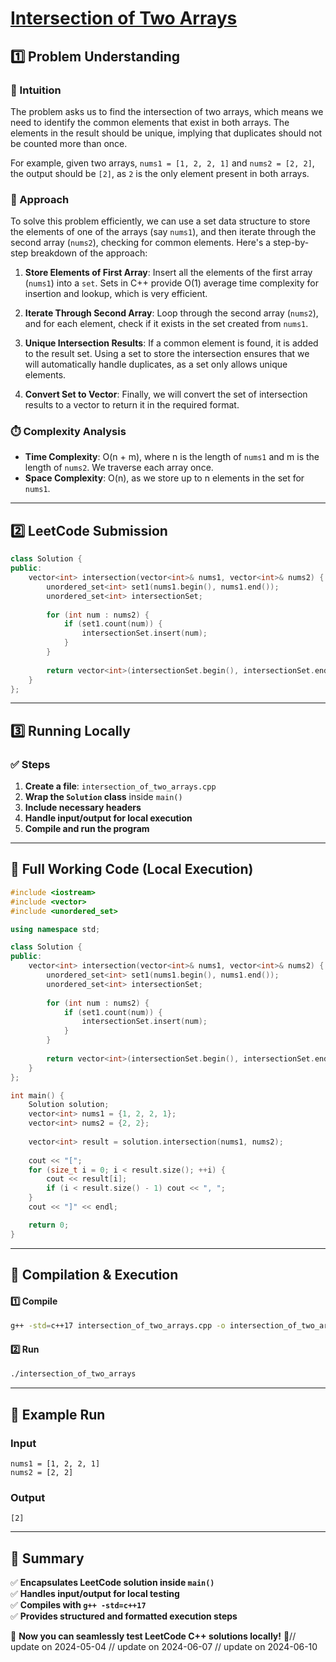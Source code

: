 # **[Intersection of Two Arrays](https://leetcode.com/problems/intersection-of-two-arrays/description/)**  

## **1️⃣ Problem Understanding**  
### **📌 Intuition**  
The problem asks us to find the intersection of two arrays, which means we need to identify the common elements that exist in both arrays. The elements in the result should be unique, implying that duplicates should not be counted more than once.  

For example, given two arrays, `nums1 = [1, 2, 2, 1]` and `nums2 = [2, 2]`, the output should be `[2]`, as `2` is the only element present in both arrays.  

### **🚀 Approach**  
To solve this problem efficiently, we can use a set data structure to store the elements of one of the arrays (say `nums1`), and then iterate through the second array (`nums2`), checking for common elements. Here's a step-by-step breakdown of the approach:

1. **Store Elements of First Array**: Insert all the elements of the first array (`nums1`) into a `set`. Sets in C++ provide O(1) average time complexity for insertion and lookup, which is very efficient.

2. **Iterate Through Second Array**: Loop through the second array (`nums2`), and for each element, check if it exists in the set created from `nums1`.

3. **Unique Intersection Results**: If a common element is found, it is added to the result set. Using a set to store the intersection ensures that we will automatically handle duplicates, as a set only allows unique elements.

4. **Convert Set to Vector**: Finally, we will convert the set of intersection results to a vector to return it in the required format.

### **⏱️ Complexity Analysis**  
- **Time Complexity**: O(n + m), where n is the length of `nums1` and m is the length of `nums2`. We traverse each array once.
- **Space Complexity**: O(n), as we store up to n elements in the set for `nums1`.

---  

## **2️⃣ LeetCode Submission**  
```cpp
class Solution {
public:
    vector<int> intersection(vector<int>& nums1, vector<int>& nums2) {
        unordered_set<int> set1(nums1.begin(), nums1.end());
        unordered_set<int> intersectionSet;
        
        for (int num : nums2) {
            if (set1.count(num)) {
                intersectionSet.insert(num);
            }
        }
        
        return vector<int>(intersectionSet.begin(), intersectionSet.end());
    }
};
```  

---  

## **3️⃣ Running Locally**  
### **✅ Steps**  
1. **Create a file**: `intersection_of_two_arrays.cpp`  
2. **Wrap the `Solution` class** inside `main()`  
3. **Include necessary headers**  
4. **Handle input/output for local execution**  
5. **Compile and run the program**  

---  

## **📝 Full Working Code (Local Execution)**  
```cpp
#include <iostream>
#include <vector>
#include <unordered_set>

using namespace std;

class Solution {
public:
    vector<int> intersection(vector<int>& nums1, vector<int>& nums2) {
        unordered_set<int> set1(nums1.begin(), nums1.end());
        unordered_set<int> intersectionSet;
        
        for (int num : nums2) {
            if (set1.count(num)) {
                intersectionSet.insert(num);
            }
        }
        
        return vector<int>(intersectionSet.begin(), intersectionSet.end());
    }
};

int main() {
    Solution solution;
    vector<int> nums1 = {1, 2, 2, 1};
    vector<int> nums2 = {2, 2};
    
    vector<int> result = solution.intersection(nums1, nums2);
    
    cout << "[";
    for (size_t i = 0; i < result.size(); ++i) {
        cout << result[i];
        if (i < result.size() - 1) cout << ", ";
    }
    cout << "]" << endl;

    return 0;
}
```  

---  

## **🔧 Compilation & Execution**  
#### **1️⃣ Compile**  
```bash
g++ -std=c++17 intersection_of_two_arrays.cpp -o intersection_of_two_arrays
```  

#### **2️⃣ Run**  
```bash
./intersection_of_two_arrays
```  

---  

## **🎯 Example Run**  
### **Input**  
```
nums1 = [1, 2, 2, 1]
nums2 = [2, 2]
```  
### **Output**  
```
[2]
```  

---  

## **📌 Summary**  
✅ **Encapsulates LeetCode solution inside `main()`**  
✅ **Handles input/output for local testing**  
✅ **Compiles with `g++ -std=c++17`**  
✅ **Provides structured and formatted execution steps**  

🚀 **Now you can seamlessly test LeetCode C++ solutions locally!** 🚀// update on 2024-05-04
// update on 2024-06-07
// update on 2024-06-10
